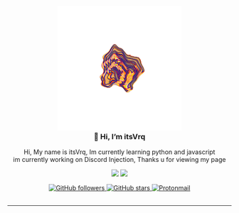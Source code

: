 <a>
  <h3 align="center">
    <img
      src="https://github.com/itsVrq/itsVrq/blob/main/Assets/image.png"
      width="280"
    /><br />
    👋 Hi, I’m itsVrq
  </h3>
  <p align="center">
    Hi, My name is itsVrq, Im currently learning python and javascript<br />
    im currently working on Discord Injection, Thanks u for viewing my page
  </p>
</a>

<p align="center">
  <img
    src="https://raw.githubusercontent.com/catppuccin/catppuccin/dev/assets/palette/morning.png"
    width="175"
  />
  <img
    src="https://raw.githubusercontent.com/catppuccin/catppuccin/dev/assets/palette/night.png"
    width="175"
  />
</p>

<div align="center">
  <a href="https://github.com/itsVrq?tab=followers">
    <img
      alt="GitHub followers"
      src="https://img.shields.io/github/followers/itsVrq?logo=github&colorA=1e1e28&colorB=c9cbff&style=for-the-badge"
    />
  </a>
  <a href="https://github.com/itsVrq">
    <img
      alt="GitHub stars"
      src="https://img.shields.io/github/stars/itsVrq?logo=github&colorA=1e1e28&colorB=c9cbff&style=for-the-badge"
    />
  </a>
  <a href="mailto:itsVrq@proton.me">
    <img
      alt="Protonmail"
      src="https://img.shields.io/badge/Protonmail-Contact me-%2300457C.svg?logo=protonmail&colorA=1e1e28&colorB=c9cbff&style=for-the-badge"
    />
  </a>
</div>
<br />

---


